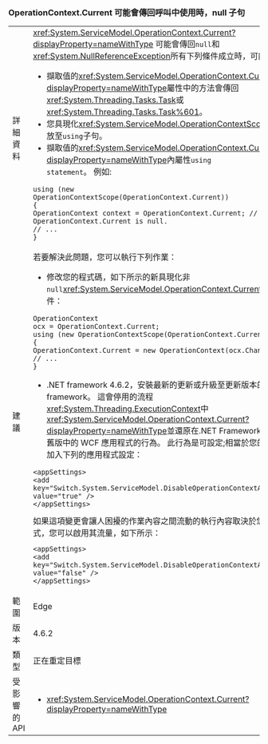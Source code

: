 ### <a name="operationcontextcurrent-may-return-null-when-called-in-a-using-clause"></a>OperationContext.Current 可能會傳回呼叫中使用時，null 子句

|   |   |
|---|---|
|詳細資料|<xref:System.ServiceModel.OperationContext.Current?displayProperty=nameWithType> 可能會傳回<code>null</code>和<xref:System.NullReferenceException>所有下列條件成立時，可能會造成：<ul><li>擷取值的<xref:System.ServiceModel.OperationContext.Current?displayProperty=nameWithType>屬性中的方法會傳回<xref:System.Threading.Tasks.Task>或<xref:System.Threading.Tasks.Task%601>。</li><li>您具現化<xref:System.ServiceModel.OperationContextScope>物件存放至<code>using</code>子句。</li><li>擷取值的<xref:System.ServiceModel.OperationContext.Current?displayProperty=nameWithType>內屬性<code>using statement</code>。 例如: </li></ul><pre><code class="language-csharp">using (new OperationContextScope(OperationContext.Current))&#13;&#10;{&#13;&#10;OperationContext context = OperationContext.Current;      // OperationContext.Current is null.&#13;&#10;// ...&#13;&#10;}&#13;&#10;</code></pre>|
|建議|若要解決此問題，您可以執行下列作業：<ul><li>修改您的程式碼，如下所示的新具現化非<code>null</code><xref:System.ServiceModel.OperationContext.Current%2A>物件：</li></ul><pre><code class="language-csharp">OperationContext ocx = OperationContext.Current;&#13;&#10;using (new OperationContextScope(OperationContext.Current))&#13;&#10;{&#13;&#10;OperationContext.Current = new OperationContext(ocx.Channel);&#13;&#10;// ...&#13;&#10;}&#13;&#10;</code></pre><ul><li>.NET framework 4.6.2，安裝最新的更新或升級至更新版本的.NET framework。 這會停用的流程<xref:System.Threading.ExecutionContext>中<xref:System.ServiceModel.OperationContext.Current?displayProperty=nameWithType>並還原在.NET Framework 4.6.1 和舊版中的 WCF 應用程式的行為。 此行為是可設定;相當於您的組態檔中加入下列的應用程式設定：</li></ul><pre><code class="language-xml">&lt;appSettings&gt;&#13;&#10;&lt;add key=&quot;Switch.System.ServiceModel.DisableOperationContextAsyncFlow&quot; value=&quot;true&quot; /&gt;&#13;&#10;&lt;/appSettings&gt;&#13;&#10;</code></pre>如果這項變更會讓人困擾的作業內容之間流動的執行內容取決於您的應用程式，您可以啟用其流量，如下所示：<pre><code class="language-xml">&lt;appSettings&gt;&#13;&#10;&lt;add key=&quot;Switch.System.ServiceModel.DisableOperationContextAsyncFlow&quot; value=&quot;false&quot; /&gt;&#13;&#10;&lt;/appSettings&gt;&#13;&#10;</code></pre>|
|範圍|Edge|
|版本|4.6.2|
|類型|正在重定目標|
|受影響的 API|<ul><li><xref:System.ServiceModel.OperationContext.Current?displayProperty=nameWithType></li></ul>|


